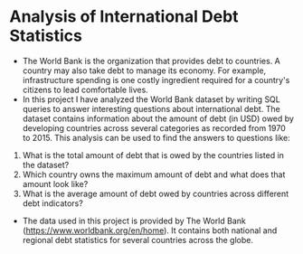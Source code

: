 # Analysis of International Debt Statistics

-  The World Bank is the organization that provides debt to countries. A country may also take debt to manage its economy. For example, infrastructure spending is one costly ingredient required for a country's citizens to lead comfortable lives.
- In this project I have analyzed the World Bank dataset by writing SQL queries to answer interesting questions about international debt. The dataset contains information about the amount of debt (in USD) owed by developing countries across several categories as recorded from 1970 to 2015. This analysis can be used to find the answers to questions like:
1. What is the total amount of debt that is owed by the countries listed in the dataset?
2. Which country owns the maximum amount of debt and what does that amount look like?
3. What is the average amount of debt owed by countries across different debt indicators?
- The data used in this project is provided by The World Bank (https://www.worldbank.org/en/home). It contains both national and regional debt statistics for several countries across the globe.
